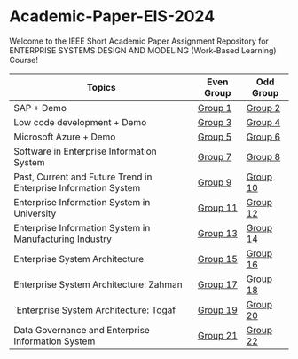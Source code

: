 # Academic-Paper-EIS-2024
Welcome to the IEEE Short Academic Paper Assignment Repository for ENTERPRISE SYSTEMS DESIGN AND MODELING (Work-Based Learning) Course!

|Topics                          |Even Group| Odd Group|
|-------------------------------|-|-|
|SAP + Demo           |<a href="https://github.com/mikhaiIy/Academic-Paper-EIS-2024/tree/main/Group%201" >Group 1</a>|<a href="" >Group 2</a>|
|Low code development + Demo         |<a href="" >Group 3</a>|<a href="https://github.com/mikhaiIy/Academic-Paper-EIS-2024/tree/main/Group%204" >Group 4</a>|
|Microsoft Azure + Demo|<a href="https://github.com/mikhaiIy/Academic-Paper-EIS-2024/tree/main/Group%205" >Group 5</a>|<a href="" >Group 6</a>|
|Software in Enterprise Information System|<a href="" >Group 7</a>|<a href="" >Group 8</a>|
|Past, Current and Future Trend in Enterprise Information System|<a href="" >Group 9</a>|<a href="https://github.com/mikhaiIy/Academic-Paper-EIS-2024/tree/main/Group%2010" >Group 10</a>|
|Enterprise Information System in University|<a href="" >Group 11</a>|<a href="https://github.com/mikhaiIy/Academic-Paper-EIS-2024/blob/main/Group%2012/readme.md" >Group 12</a>|
|Enterprise Information System in Manufacturing Industry|<a href="https://github.com/mikhaiIy/Academic-Paper-EIS-2024/tree/main/Group13" >Group 13</a>|<a href="https://github.com/mikhaiIy/Academic-Paper-EIS-2024/tree/main/Group%2014" >Group 14</a>|
|Enterprise System Architecture|<a href="Group 15" >Group 15</a>|<a href="" >Group 16</a>|
|Enterprise System Architecture: Zahman|<a href="" >Group 17</a>|<a href="" >Group 18</a>|
|`Enterprise System Architecture: Togaf|<a href="" >Group 19</a>|<a href="" >Group 20</a>|
|Data Governance and Enterprise Information System|<a href="Group 21" >Group 21</a>|<a href="" >Group 22</a>|
